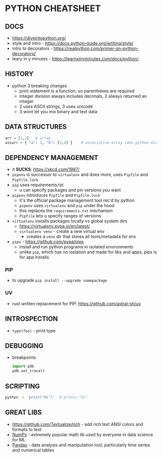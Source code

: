 # PYTHON CHEATSHEET

## DOCS
- https://diveintopython.org/
- style and intro - https://docs.python-guide.org/writing/style/
- intro to decorators - https://realpython.com/primer-on-python-decorators/
- leary in y minutes - https://learnxinyminutes.com/docs/python/

## HISTORY
- python 3 breaking changes
    - print statement is a function, so parentheses are required
    - integer division always includes decimals, 2 always returned an integer
    - 2 uses ASCII strings, 3 uses unicode
    - 3 wont let you mix binary and text data

## DATA STRUCTURES
```python
arr = [1,2]   # array
assarr = { "a": 3, "b": [3,4] }    # associative-array (aka python dictionaries)
```

## DEPENDENCY MANAGEMENT
- it **SUCKS**: https://xkcd.com/1987/
- `pipenv` is successor to `virtualenv` and does more, uses `Pipfile` and `Pipfile.lock`
- `pip` uses requirements.txt
    - u can specify packages and pin versions you want
- `pipenv` introduces `Pipfile` and `Pipfile.lock`
    - it's the official package management tool rec'd by python
    - `pipenv` uses `virtualenv` and `pip` under the hood
    - this replaces the `requirements.txt` mechanism
    - `Pipfile` lets u specify ranges of versions
- `virtualenv` installs packages locally vs global system dirs
    - https://virtualenv.pypa.io/en/latest/
    - `virtualenv venv` - create a new virtual env
        - creates a `venv` dir that stores all tools/metadata for env
- `pipx` - https://github.com/pypa/pipx
    - install and run python programs in isolated environments
    - unlike `pip`, which has no ioslation and made for libs and apps, pipx is for app installs
### PIP
- to upgrade `pip install --upgrade somepackage`
### UV
- rust written replacement for PIP: https://github.com/astral-sh/uv

## INTROSPECTION
- `type(foo)`   - print type

## DEBUGGING
- breakpoints
    ```python
    import pdb
    pdb.set_trace()
    ```

## SCRIPTING
```sh
python -c 'print("hi")'  # prints "hi"
```

## GREAT LIBS
- https://github.com/Textualize/rich - add rich text ANSI colors and formats to text
- [NumPy](https://numpy.org/) - extremely popular math lib used by everyone in data science for ML
- [Pandas](https://pandas.pydata.org/) - data analysis and manipulation tool, particularly time series and numerical tables

